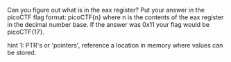 Can you figure out what is in the eax register?
Put your answer in the picoCTF flag format: picoCTF{n} where n is the contents of the eax register in the decimal number base.
If the answer was 0x11 your flag would be picoCTF{17}.

hint 1: PTR's or 'pointers', reference a location in memory where values can be stored.
